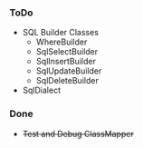 ### ToDo ###
* SQL Builder Classes
	* WhereBuilder
	* SqlSelectBuilder
	* SqlInsertBuilder
	* SqlUpdateBuilder
	* SqlDeleteBuilder
* SqlDialect


### Done ###
* ~~Test and Debug ClassMapper~~
